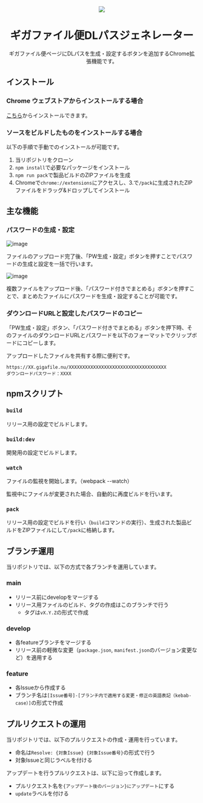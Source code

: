 <div align="center">
  <img src="https://github.com/woorld/gigafile-pwgen/assets/17719812/970cb615-94a1-4f36-9aa3-106539dc19c3">
  <h1>ギガファイル便DLパスジェネレーター</h1>
  <p>ギガファイル便ページにDLパスを生成・設定するボタンを追加するChrome拡張機能です。</p>
</div>

## インストール

### Chrome ウェブストアからインストールする場合

[こちら](https://chromewebstore.google.com/detail/%E3%82%AE%E3%82%AC%E3%83%95%E3%82%A1%E3%82%A4%E3%83%AB%E4%BE%BFdl%E3%83%91%E3%82%B9%E3%82%B8%E3%82%A7%E3%83%8D%E3%83%AC%E3%83%BC%E3%82%BF%E3%83%BC/kkoljllilbdfgfceichpnkhnjngahjcm)からインストールできます。

### ソースをビルドしたものをインストールする場合

以下の手順で手動でのインストールが可能です。

1. 当リポジトリをクローン
2. `npm install`で必要なパッケージをインストール
3. `npm run pack`で製品ビルドのZIPファイルを生成
4. Chromeで`chrome://extensions`にアクセスし、3.で`/pack`に生成されたZIPファイルをドラッグ&ドロップしてインストール

## 主な機能

### パスワードの生成・設定

![image](https://github.com/woorld/gigafile-pwgen/assets/17719812/8797af80-3529-49fc-a5a3-a0ba1760d67c)

ファイルのアップロード完了後、「PW生成・設定」ボタンを押すことでパスワードの生成と設定を一括で行います。

![image](https://github.com/woorld/gigafile-pwgen/assets/17719812/c18e3c5b-7ccc-4714-9b4f-377d1b6bd4ea)

複数ファイルをアップロード後、「パスワード付きでまとめる」ボタンを押すことで、まとめたファイルにパスワードを生成・設定することが可能です。

### ダウンロードURLと設定したパスワードのコピー

「PW生成・設定」ボタン、「パスワード付きでまとめる」ボタンを押下時、そのファイルのダウンロードURLとパスワードを以下のフォーマットでクリップボードにコピーします。

アップロードしたファイルを共有する際に便利です。

```
https://XX.gigafile.nu/XXXXXXXXXXXXXXXXXXXXXXXXXXXXXXXXXXXX
ダウンロードパスワード：XXXX
```

## npmスクリプト

### `build`

リリース用の設定でビルドします。

### `build:dev`

開発用の設定でビルドします。

### `watch`

ファイルの監視を開始します。（webpack --watch）

監視中にファイルが変更された場合、自動的に再度ビルドを行います。

### `pack`

リリース用の設定でビルドを行い（`build`コマンドの実行）、生成された製品ビルドをZIPファイルにして`/pack`に格納します。

## ブランチ運用

当リポジトリでは、以下の方式で各ブランチを運用しています。

### main

- リリース前にdevelopをマージする
- リリース用ファイルのビルド、タグの作成はこのブランチで行う
  - タグは`vX.Y.Z`の形式で作成

### develop

- 各featureブランチをマージする
- リリース前の軽微な変更（`package.json`, `manifest.json`のバージョン変更など）を適用する

### feature

- 各Issueから作成する
- ブランチ名は`[Issue番号]-[ブランチ内で適用する変更・修正の英語表記（kebab-case）]`の形式で作成

## プルリクエストの運用

当リポジトリでは、以下のプルリクエストの作成・運用を行っています。

- 命名は`Resolve: {対象Issue} {対象Issue番号}`の形式で行う
- 対象Issueと同じラベルを付ける

アップデートを行うプルリクエストは、以下に沿って作成します。

- プルリクエスト名を`{アップデート後のバージョン}にアップデート`にする
- `update`ラベルを付ける
